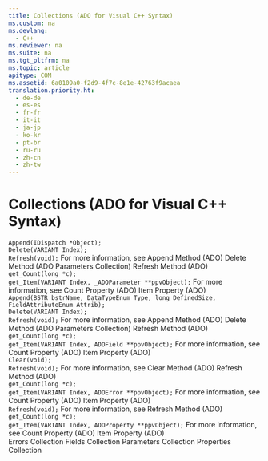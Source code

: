 ```yaml
---
title: Collections (ADO for Visual C++ Syntax)
ms.custom: na
ms.devlang: 
  - C++
ms.reviewer: na
ms.suite: na
ms.tgt_pltfrm: na
ms.topic: article
apitype: COM
ms.assetid: 6a0109a0-f2d9-4f7c-8e1e-42763f9acaea
translation.priority.ht: 
  - de-de
  - es-es
  - fr-fr
  - it-it
  - ja-jp
  - ko-kr
  - pt-br
  - ru-ru
  - zh-cn
  - zh-tw
---
```

# Collections (ADO for Visual C++ Syntax)
<?xml version="1.0" encoding="utf-8"?>
<developerReferenceWithoutSyntaxDocument xmlns="http://ddue.schemas.microsoft.com/authoring/2003/5" xmlns:xlink="http://www.w3.org/1999/xlink" xmlns:xsi="http://www.w3.org/2001/XMLSchema-instance" xsi:schemaLocation="http://ddue.schemas.microsoft.com/authoring/2003/5 http://dduestorage.blob.core.windows.net/ddueschema/developer.xsd">
  <introduction />
  <section>
    <title>Parameters</title>
    <content />
    <sections>
      <section>
        <title>Methods</title>
        <content>
          <code>Append(IDispatch *Object);
Delete(VARIANT Index);
Refresh(void);</code>
          <para>For more information, see </para>
          <list class="bullet">
            <listItem>
              <para>
                <link xlink:href="f8a9bbed-ba9c-4698-945d-317ad22d2e92">Append Method (ADO)</link>
              </para>
            </listItem>
            <listItem>
              <para>
                <link xlink:href="160c575e-df63-4ade-a2d3-5fd8f72e70cc">Delete Method (ADO Parameters Collection)</link>
              </para>
            </listItem>
            <listItem>
              <para>
                <link xlink:href="089b7ca7-684f-4259-8032-5bd1ecc54426">Refresh Method (ADO)</link>
              </para>
            </listItem>
          </list>
        </content>
      </section>
      <section>
        <title>Properties</title>
        <content>
          <code>get_Count(long *c);
get_Item(VARIANT Index, _ADOParameter **ppvObject);</code>
          <para>For more information, see </para>
          <list class="bullet">
            <listItem>
              <para>
                <link xlink:href="da9ccd1f-d402-41a2-940c-45556fc5340d">Count Property (ADO)</link>
              </para>
            </listItem>
            <listItem>
              <para>
                <link xlink:href="e11484bb-c5c7-42d8-9bb8-21572125d727">Item Property (ADO)</link>
              </para>
            </listItem>
          </list>
        </content>
      </section>
    </sections>
  </section>
  <section>
    <title>Fields</title>
    <content />
    <sections>
      <section>
        <title>Methods</title>
        <content>
          <code>Append(BSTR bstrName, DataTypeEnum Type, long DefinedSize, FieldAttributeEnum Attrib);
Delete(VARIANT Index);
Refresh(void);</code>
          <para>For more information, see </para>
          <list class="bullet">
            <listItem>
              <para>
                <link xlink:href="f8a9bbed-ba9c-4698-945d-317ad22d2e92">Append Method (ADO)</link>
              </para>
            </listItem>
            <listItem>
              <para>
                <link xlink:href="160c575e-df63-4ade-a2d3-5fd8f72e70cc">Delete Method (ADO Parameters Collection)</link>
              </para>
            </listItem>
            <listItem>
              <para>
                <link xlink:href="089b7ca7-684f-4259-8032-5bd1ecc54426">Refresh Method (ADO)</link>
              </para>
            </listItem>
          </list>
        </content>
      </section>
      <section>
        <title>Properties</title>
        <content>
          <code>get_Count(long *c);
get_Item(VARIANT Index, ADOField **ppvObject);</code>
          <para>For more information, see </para>
          <list class="bullet">
            <listItem>
              <para>
                <link xlink:href="da9ccd1f-d402-41a2-940c-45556fc5340d">Count Property (ADO)</link>
              </para>
            </listItem>
            <listItem>
              <para>
                <link xlink:href="e11484bb-c5c7-42d8-9bb8-21572125d727">Item Property (ADO)</link>
              </para>
            </listItem>
          </list>
        </content>
      </section>
    </sections>
  </section>
  <section>
    <title>Errors</title>
    <content />
    <sections>
      <section>
        <title>Methods</title>
        <content>
          <code>Clear(void);
Refresh(void);</code>
          <para>For more information, see </para>
          <list class="bullet">
            <listItem>
              <para>
                <link xlink:href="0a61ba7a-20b8-426a-91a0-9040e7c5a98a">Clear Method (ADO)</link>
              </para>
            </listItem>
            <listItem>
              <para>
                <link xlink:href="089b7ca7-684f-4259-8032-5bd1ecc54426">Refresh Method (ADO)</link>
              </para>
            </listItem>
          </list>
        </content>
      </section>
      <section>
        <title>Properties</title>
        <content>
          <code>get_Count(long *c);
get_Item(VARIANT Index, ADOError **ppvObject);</code>
          <para>For more information, see </para>
          <list class="bullet">
            <listItem>
              <para>
                <link xlink:href="da9ccd1f-d402-41a2-940c-45556fc5340d">Count Property (ADO)</link>
              </para>
            </listItem>
            <listItem>
              <para>
                <link xlink:href="e11484bb-c5c7-42d8-9bb8-21572125d727">Item Property (ADO)</link>
              </para>
            </listItem>
          </list>
        </content>
      </section>
    </sections>
  </section>
  <section>
    <title>Properties</title>
    <content />
    <sections>
      <section>
        <title>Methods</title>
        <content>
          <code>Refresh(void);</code>
          <para>For more information, see </para>
          <list class="bullet">
            <listItem>
              <para>
                <link xlink:href="089b7ca7-684f-4259-8032-5bd1ecc54426">Refresh Method (ADO)</link>
              </para>
            </listItem>
          </list>
        </content>
      </section>
      <section>
        <title>Properties</title>
        <content>
          <code>get_Count(long *c);
get_Item(VARIANT Index, ADOProperty **ppvObject);</code>
          <para>For more information, see </para>
          <list class="bullet">
            <listItem>
              <para>
                <link xlink:href="da9ccd1f-d402-41a2-940c-45556fc5340d">Count Property (ADO)</link>
              </para>
            </listItem>
            <listItem>
              <para>
                <link xlink:href="e11484bb-c5c7-42d8-9bb8-21572125d727">Item Property (ADO)</link>
              </para>
            </listItem>
          </list>
        </content>
      </section>
    </sections>
  </section>
  <relatedTopics>
<link xlink:href="290819e1-7b39-4e1e-a93b-801257138b00">Errors Collection</link>
<link xlink:href="7c371474-b88f-4730-afa5-44163a0488d5">Fields Collection</link>
<link xlink:href="497cae10-3913-422a-9753-dcbb0a639b1b">Parameters Collection</link>
<link xlink:href="1d539aa8-ce0d-4418-ab03-8d0a3c1e9d82">Properties Collection</link>
</relatedTopics>
</developerReferenceWithoutSyntaxDocument>
